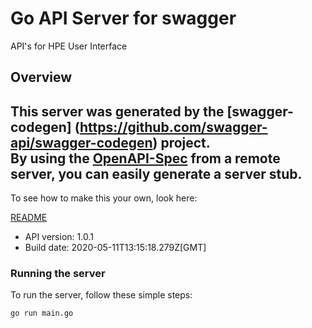 # Go API Server for swagger

API's for HPE User Interface

## Overview
This server was generated by the [swagger-codegen]
(https://github.com/swagger-api/swagger-codegen) project.  
By using the [OpenAPI-Spec](https://github.com/OAI/OpenAPI-Specification) from a remote server, you can easily generate a server stub.  
-

To see how to make this your own, look here:

[README](https://github.com/swagger-api/swagger-codegen/blob/master/README.md)

- API version: 1.0.1
- Build date: 2020-05-11T13:15:18.279Z[GMT]


### Running the server
To run the server, follow these simple steps:

```
go run main.go
```

